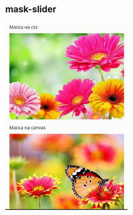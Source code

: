 # mask-slider


![alt text](https://github.com/MokusM/mask-slider/blob/master/app/img/preview.gif?raw=true)
